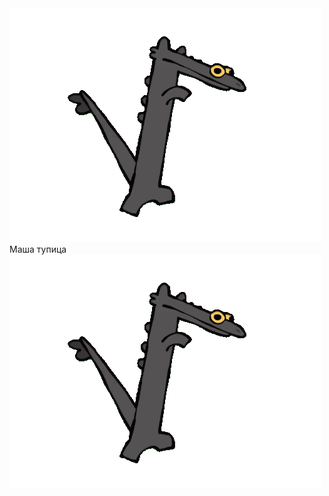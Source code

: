 <!DOCTYPE html>
<html lang="en">
<head>
     <meta charset="UTF-8">
     <meta name="viewport" content="width=device-width, initial-scale=1.0">
     <link rel="stylesheet" href="./style.css">
     <title>Document</title>
</head>
<body>
     <img src="toothless-dragon-toothless.gif" alt="">
     Маша тупица
     <img src="toothless-dragon-toothless.gif" alt="">
</body>
</html>
